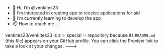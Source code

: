 - 👋 Hi, I’m @venkites23
- 👀 I’m interested in creating app to receive applications for aid
- 🌱 I’m currently learning to develop the app
- 📫 How to reach me ...

venkites23/venkites23 is a ✨ special ✨ repository because its `README.md` (this file) appears on your GitHub profile.
You can click the Preview link to take a look at your changes.
--->
